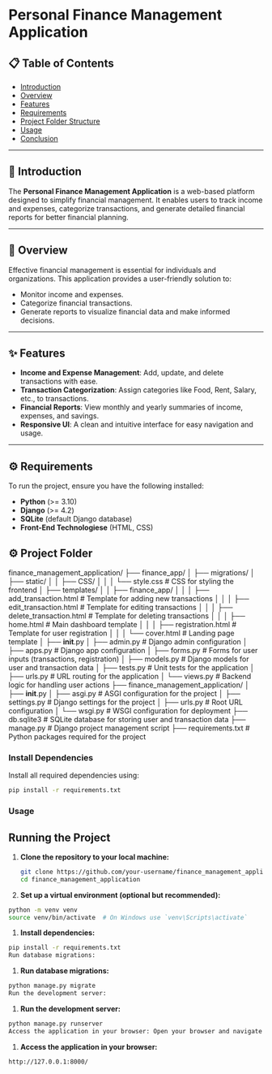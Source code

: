 # Personal Finance Management Application  

## 📋 Table of Contents  
- [Introduction](#introduction)  
- [Overview](#overview)  
- [Features](#features)  
- [Requirements](#requirements)  
- [Project Folder Structure](#project-folder-structure)  
- [Usage](#usage)  
- [Conclusion](#conclusion)  

---

## 📖 Introduction  
The **Personal Finance Management Application** is a web-based platform designed to simplify financial management. It enables users to track income and expenses, categorize transactions, and generate detailed financial reports for better financial planning.

---

## 🌟 Overview  
Effective financial management is essential for individuals and organizations. This application provides a user-friendly solution to:  
- Monitor income and expenses.  
- Categorize financial transactions.  
- Generate reports to visualize financial data and make informed decisions.

---

## ✨ Features  
- **Income and Expense Management**: Add, update, and delete transactions with ease.  
- **Transaction Categorization**: Assign categories like Food, Rent, Salary, etc., to transactions.  
- **Financial Reports**: View monthly and yearly summaries of income, expenses, and savings.  
- **Responsive UI**: A clean and intuitive interface for easy navigation and usage.  

---

## ⚙️ Requirements  
To run the project, ensure you have the following installed:  
- **Python** (>= 3.10)  
- **Django** (>= 4.2)  
- **SQLite** (default Django database)
-  **Front-End Technologiese** (HTML, CSS)


## ⚙️ Project Folder  

finance_management_application/
├── finance_app/
│   ├── migrations/
│   ├── static/
│   │   ├── CSS/
│   │   │   └── style.css         # CSS for styling the frontend
│   ├── templates/
│   │   ├── finance_app/
│   │   │   ├── add_transaction.html    # Template for adding new transactions
│   │   │   ├── edit_transaction.html   # Template for editing transactions
│   │   │   ├── delete_transaction.html # Template for deleting transactions
│   │   │   ├── home.html               # Main dashboard template
│   │   │   ├── registration.html       # Template for user registration
│   │   │   └── cover.html              # Landing page template
│   ├── __init__.py
│   ├── admin.py                  # Django admin configuration
│   ├── apps.py                   # Django app configuration
│   ├── forms.py                  # Forms for user inputs (transactions, registration)
│   ├── models.py                 # Django models for user and transaction data
│   ├── tests.py                  # Unit tests for the application
│   ├── urls.py                   # URL routing for the application
│   └── views.py                  # Backend logic for handling user actions
├── finance_management_application/
│   ├── __init__.py
│   ├── asgi.py                   # ASGI configuration for the project
│   ├── settings.py               # Django settings for the project
│   ├── urls.py                   # Root URL configuration
│   └── wsgi.py                   # WSGI configuration for deployment
├── db.sqlite3                    # SQLite database for storing user and transaction data
├── manage.py                     # Django project management script
├── requirements.txt              # Python packages required for the project


### Install Dependencies  
Install all required dependencies using:  
```bash
pip install -r requirements.txt
```

### Usage
## Running the Project

1. **Clone the repository to your local machine:**
   ```bash
   git clone https://github.com/your-username/finance_management_application.git
   cd finance_management_application
   ```

1. **Set up a virtual environment (optional but recommended):**

```bash
python -m venv venv
source venv/bin/activate  # On Windows use `venv\Scripts\activate`
 ```

1. **Install dependencies:**
   
```bash
pip install -r requirements.txt
Run database migrations:
```

1. **Run database migrations:**
   
```bash
python manage.py migrate
Run the development server:
```

1. **Run the development server:**

```bash
python manage.py runserver
Access the application in your browser: Open your browser and navigate to:
```

1. **Access the application in your browser:**

```bash
http://127.0.0.1:8000/
```


